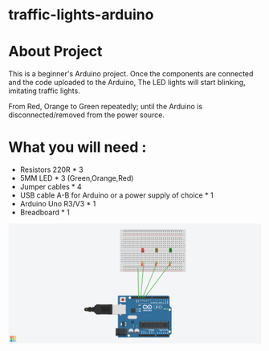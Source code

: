 # traffic-lights-arduino

# About Project

This is a beginner's Arduino project.
Once the components are connected and the code uploaded to the Arduino, The LED lights will start blinking, imitating traffic lights.

From Red, Orange to Green repeatedly;
until the Arduino is disconnected/removed from the power source.

# What you will need :

* Resistors 220R * 3
* 5MM LED * 3 (Green,Orange,Red)
* Jumper cables * 4
* USB cable A-B for Arduino or a power supply of choice * 1
* Arduino Uno R3/V3 * 1
* Breadboard * 1

![circuit image](https://raw.githubusercontent.com/TluwaniMS/traffic-lights-arduino/main/Fantastic%20Crift.png)
